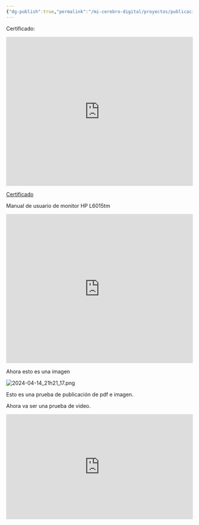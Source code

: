 ```yaml
---
{"dg-publish":true,"permalink":"/mi-cerebro-digital/proyectos/publicacion-web/inicio/","tags":["gardenEntry"]}
---
```



Certificado:

<div style="padding-bottom:80%; position:relative; display:block; width: 100%">
	<iframe width="100%" height="100%" src="https://drive.google.com/file/d/0Bz82Y2lTBnEILXhnZzZWb29pWEE/preview?resourcekey=0-3GG0H5RM0eYL6yymDhPXtA" title="Certificado" frameborder="0" style="position:absolute; top:0; left:0" allowfullscreen></iframe>
</div>




[Certificado](https://drive.google.com/file/d/0Bz82Y2lTBnEILXhnZzZWb29pWEE/preview?resourcekey=0-3GG0H5RM0eYL6yymDhPXtA)

Manual de usuario de monitor HP L6015tm

<div style="padding-bottom:80%; position:relative; display:block; width: 100%">
	<iframe width="100%" height="100%" src="https://itgstore.ro/download/manual/13104.pdf" frameborder="0" style="position:absolute; top:0; left:0"></iframe>
</div>


Ahora esto es una imagen

![2024-04-14_21h21_17.png](/img/user/Mi%20Cerebro%20Digital/%F0%9F%93%88Proyectos/%F0%9F%95%B8%EF%B8%8FPublicaci%C3%B3n%20-%20Web/%F0%9F%93%8EAnexos/2024-04-14_21h21_17.png)

Esto es una prueba de publicación de pdf e imagen.

Ahora va ser una prueba de video.

<div style="padding-bottom:56.25%; position:relative; display:block; width: 100%">
	<iframe width="100%" height="100%" src="https://www.youtube.com/embed/WPAV1SNkdFg" title="YouTube video player" frameborder="0" allow="accelerometer; autoplay; clipboard-write; encrypted-media; gyroscope; picture-in-picture; web-share" style="position:absolute; top:0; left:0" allowfullscreen></iframe>
</div>

